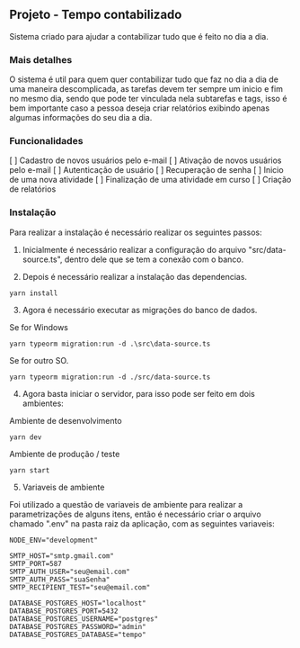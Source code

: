 ## Projeto - Tempo contabilizado

Sistema criado para ajudar a contabilizar tudo que é feito no dia a dia.

### Mais detalhes

O sistema é util para quem quer contabilizar tudo que faz no dia a dia de uma maneira descomplicada, as tarefas devem ter sempre um inicio e fim no mesmo dia, sendo que pode ter vinculada nela subtarefas e tags, isso é bem importante caso a pessoa deseja criar relatórios exibindo apenas algumas informações do seu dia a dia.

### Funcionalidades

[ ] Cadastro de novos usuários pelo e-mail
[ ] Ativação de novos usuários pelo e-mail
[ ] Autenticação de usuário
[ ] Recuperação de senha
[ ] Inicio de uma nova atividade
[ ] Finalização de uma atividade em curso
[ ] Criação de relatórios

### Instalação

Para realizar a instalação é necessário realizar os seguintes passos:

1. Inicialmente é necessário realizar a configuração do arquivo "src/data-source.ts", dentro dele que se tem a conexão com o banco.

2. Depois é necessário realizar a instalação das dependencias.

```
yarn install
```

3. Agora é necessário executar as migrações do banco de dados.

Se for Windows

```
yarn typeorm migration:run -d .\src\data-source.ts
```

Se for outro SO.

```
yarn typeorm migration:run -d ./src/data-source.ts
```

4. Agora basta iniciar o servidor, para isso pode ser feito em dois ambientes:

Ambiente de desenvolvimento

```
yarn dev
```

Ambiente de produção / teste

```
yarn start
```

5. Variaveis de ambiente

Foi utilizado a questão de variaveis de ambiente para realizar a parametrizações de alguns itens, então é necessário criar o arquivo chamado ".env" na pasta raiz da aplicação, com as seguintes variaveis:

```
NODE_ENV="development"

SMTP_HOST="smtp.gmail.com"
SMTP_PORT=587
SMTP_AUTH_USER="seu@email.com"
SMTP_AUTH_PASS="suaSenha"
SMTP_RECIPIENT_TEST="seu@email.com"

DATABASE_POSTGRES_HOST="localhost"
DATABASE_POSTGRES_PORT=5432
DATABASE_POSTGRES_USERNAME="postgres"
DATABASE_POSTGRES_PASSWORD="admin"
DATABASE_POSTGRES_DATABASE="tempo"
```
